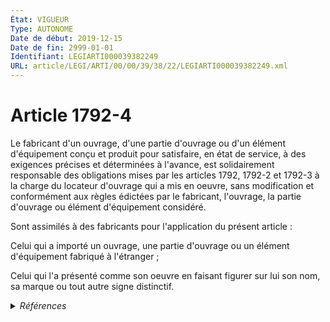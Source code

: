```yaml
---
État: VIGUEUR
Type: AUTONOME
Date de début: 2019-12-15
Date de fin: 2999-01-01
Identifiant: LEGIARTI000039382249
URL: article/LEGI/ARTI/00/00/39/38/22/LEGIARTI000039382249.xml
---
```


<h1>Article 1792-4</h1>

Le fabricant d'un ouvrage, d'une partie d'ouvrage ou d'un élément d'équipement
conçu et produit pour satisfaire, en état de service, à des exigences précises
et déterminées à l'avance, est solidairement responsable des obligations mises
par les articles 1792, 1792-2 et 1792-3 à la charge du locateur d'ouvrage qui a
mis en oeuvre, sans modification et conformément aux règles édictées par le
fabricant, l'ouvrage, la partie d'ouvrage ou élément d'équipement considéré.<br />

Sont assimilés à des fabricants pour l'application du présent article :<br />

Celui qui a importé un ouvrage, une partie d'ouvrage ou un élément d'équipement
fabriqué à l'étranger ;<br />

Celui qui l'a présenté comme son oeuvre en faisant figurer sur lui son nom, sa
marque ou tout autre signe distinctif.


<details>
  <summary><em>Références</em></summary>

  <h2>Articles faisant référence à l'article</h2>
  
  <ul>
    <li>
      <a href="https://legal.tricoteuses.fr//redirection/LEGIARTI000006443524?vers=git&vers=legifrance">Code civil - article 1792-2 AUTONOME VIGUEUR, en vigueur depuis le 2005-06-09</a> CITATION cible
    </li>
    <li>
      <a href="https://legal.tricoteuses.fr//redirection/LEGIARTI000006443534?vers=git&vers=legifrance">Code civil - article 1792-3 AUTONOME VIGUEUR, en vigueur depuis le 2005-06-09</a> CITATION cible
    </li>
    <li>
      <a href="https://legal.tricoteuses.fr//redirection/LEGIARTI000049101746?vers=git&vers=legifrance">Code civil - article 1792 AUTONOME MODIFIE, en vigueur du 1967-01-04 au 1979-01-01</a> CITATION cible
    </li>
    <li>
      <a href="https://legal.tricoteuses.fr//redirection/LEGIARTI000006443523?vers=git&vers=legifrance">Code civil - article 1792-2 AUTONOME MODIFIE, en vigueur du 1979-01-01 au 2005-06-09</a> CITATION cible
    </li>
    <li>
      <a href="https://legal.tricoteuses.fr//redirection/LEGIARTI000006443533?vers=git&vers=legifrance">Code civil - article 1792-3 AUTONOME MODIFIE, en vigueur du 1979-01-01 au 2005-06-09</a> CITATION cible
    </li>
    <li>
      <a href="https://legal.tricoteuses.fr//redirection/LEGIARTI000039373709?vers=git&vers=legifrance">Ordonnance n° 2019-1169 du 13 novembre 2019 relative aux marques de produits ou de services - article 13 ENTIEREMENT_MODIF</a> MODIFIE source
    </li>
    <li>
      <a href="https://legal.tricoteuses.fr//redirection/LEGIARTI000006443502?vers=git&vers=legifrance">Code civil - article 1792 AUTONOME VIGUEUR, en vigueur depuis le 1979-01-01</a> CITATION cible
    </li>
  </ul>
  
  <h2>Références faites par l'article</h2>
  
  <ul>
    <li>
      2009-11-19 CITATION cible <a href="https://legal.tricoteuses.fr//redirection/LEGIARTI000021339815?vers=git&vers=legifrance">Arrêté du 19 novembre 2009 portant actualisation des clauses-types en matière d'assurance-construction - article ENTIEREMENT_MODIF</a>
    </li>
    <li>
      2019-11-13 MODIFIE cible <a href="https://legal.tricoteuses.fr//redirection/LEGIARTI000039373709?vers=git&vers=legifrance">Ordonnance n° 2019-1169 du 13 novembre 2019 relative aux marques de produits ou de services - article 13 ENTIEREMENT_MODIF</a>
    </li>
    <li>
      2999-01-01 CITATION source <a href="https://legal.tricoteuses.fr//redirection/LEGIARTI000006443502?vers=git&vers=legifrance">Code civil - article 1792 AUTONOME VIGUEUR, en vigueur depuis le 1979-01-01</a>
    </li>
    <li>
      2999-01-01 CITATION source <a href="https://legal.tricoteuses.fr//redirection/LEGIARTI000006443523?vers=git&vers=legifrance">Code civil - article 1792-2 AUTONOME MODIFIE, en vigueur du 1979-01-01 au 2005-06-09</a>
    </li>
    <li>
      2999-01-01 CITATION source <a href="https://legal.tricoteuses.fr//redirection/LEGIARTI000006443533?vers=git&vers=legifrance">Code civil - article 1792-3 AUTONOME MODIFIE, en vigueur du 1979-01-01 au 2005-06-09</a>
    </li>
    <li>
      2999-01-01 CITATION cible <a href="https://legal.tricoteuses.fr//redirection/LEGIARTI000006443652?vers=git&vers=legifrance">Code civil - article 1792-5 AUTONOME VIGUEUR, en vigueur depuis le 1991-12-01</a>
    </li>
    <li>
      2999-01-01 CITATION cible <a href="https://legal.tricoteuses.fr//redirection/LEGIARTI000006443562?vers=git&vers=legifrance">Code civil - article 1792-7 AUTONOME VIGUEUR, en vigueur depuis le 2005-06-09</a>
    </li>
    <li>
      2999-01-01 CITATION cible <a href="https://legal.tricoteuses.fr//redirection/LEGIARTI000006447723?vers=git&vers=legifrance">Code civil - article 2270 AUTONOME TRANSFERE, en vigueur du 1979-01-01 au 2008-06-19</a>
    </li>
    <li>
      2999-01-01 CITATION cible <a href="https://legal.tricoteuses.fr//redirection/LEGIARTI000006824166?vers=git&vers=legifrance">Code de la construction et de l'habitation - article L111-18 AUTONOME MODIFIE, en vigueur du 1979-01-01 au 2009-05-14</a>
    </li>
    <li>
      2999-01-01 CITATION cible <a href="https://legal.tricoteuses.fr//redirection/LEGIARTI000006824168?vers=git&vers=legifrance">Code de la construction et de l'habitation - article L111-19-1 AUTONOME ABROGE, en vigueur du 2005-06-09 au 2009-05-14</a>
    </li>
    <li>
      2999-01-01 CITATION cible <a href="https://legal.tricoteuses.fr//redirection/LEGIARTI000021046607?vers=git&vers=legifrance">Code de la construction et de l'habitation - article L111-20-1 AUTONOME ABROGE, en vigueur du 2009-05-14 au 2021-07-01</a>
    </li>
    <li>
      2999-01-01 CITATION cible <a href="https://legal.tricoteuses.fr//redirection/LEGIARTI000021046606?vers=git&vers=legifrance">Code de la construction et de l'habitation - article L111-20-3 AUTONOME ABROGE, en vigueur du 2009-05-14 au 2021-07-01</a>
    </li>
    <li>
      2999-01-01 CITATION cible <a href="https://legal.tricoteuses.fr//redirection/LEGIARTI000006787177?vers=git&vers=legifrance">Code des assurances - article A241-2 AUTONOME ANNULE, en vigueur du 1978-11-21 au 1979-11-30</a>
    </li>
    <li>
      2999-01-01 CITATION cible <a href="https://legal.tricoteuses.fr//redirection/LEGIARTI000036754214?vers=git&vers=legifrance">Code des assurances - article Annexe II art A243-1 AUTONOME VIGUEUR, en vigueur depuis le 2018-04-01</a>
    </li>
    <li>
      2999-01-01 CITATION cible <a href="https://legal.tricoteuses.fr//redirection/LEGIARTI000006822662?vers=git&vers=legifrance">Code des assurances - article R431-51 AUTONOME VIGUEUR, en vigueur depuis le 1993-01-01</a>
    </li>
    <li>
      CODIFICATION source Loi 1804-03-07
    </li>
  </ul>
</details>
